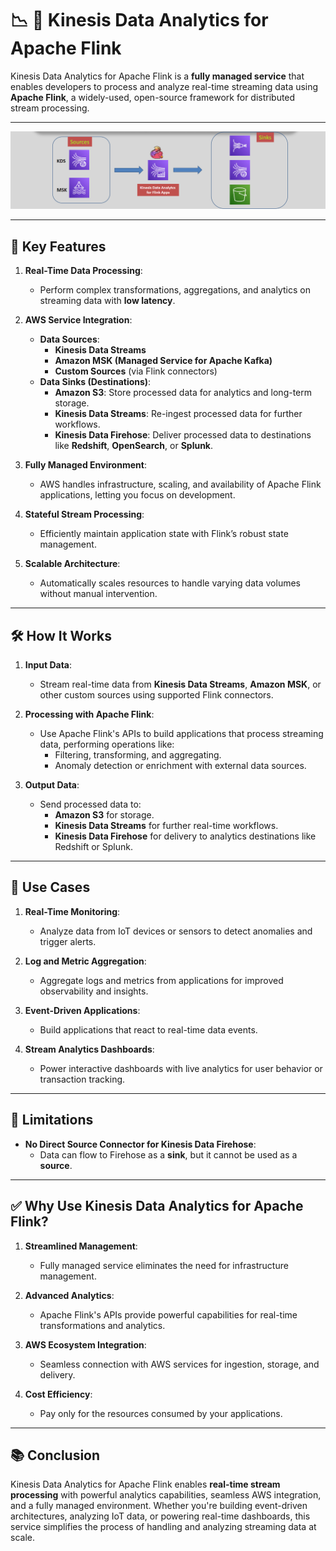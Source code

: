 # 📉 🦨 Kinesis Data Analytics for Apache Flink

Kinesis Data Analytics for Apache Flink is a **fully managed service** that enables developers to process and analyze real-time streaming data using **Apache Flink**, a widely-used, open-source framework for distributed stream processing.

---

<div style="text-align: center;">
  <img src="images/kda-for-apache-flink.png" alt="Kinesis Data Analytics For Apache Flink" />
</div>

---

## 🌟 **Key Features**

1. **Real-Time Data Processing**:

   - Perform complex transformations, aggregations, and analytics on streaming data with **low latency**.

2. **AWS Service Integration**:

   - **Data Sources**:
     - **Kinesis Data Streams**
     - **Amazon MSK (Managed Service for Apache Kafka)**
     - **Custom Sources** (via Flink connectors)
   - **Data Sinks (Destinations)**:
     - **Amazon S3**: Store processed data for analytics and long-term storage.
     - **Kinesis Data Streams**: Re-ingest processed data for further workflows.
     - **Kinesis Data Firehose**: Deliver processed data to destinations like **Redshift**, **OpenSearch**, or **Splunk**.

3. **Fully Managed Environment**:

   - AWS handles infrastructure, scaling, and availability of Apache Flink applications, letting you focus on development.

4. **Stateful Stream Processing**:

   - Efficiently maintain application state with Flink’s robust state management.

5. **Scalable Architecture**:
   - Automatically scales resources to handle varying data volumes without manual intervention.

---

## 🛠️ **How It Works**

1. **Input Data**:

   - Stream real-time data from **Kinesis Data Streams**, **Amazon MSK**, or other custom sources using supported Flink connectors.

2. **Processing with Apache Flink**:

   - Use Apache Flink's APIs to build applications that process streaming data, performing operations like:
     - Filtering, transforming, and aggregating.
     - Anomaly detection or enrichment with external data sources.

3. **Output Data**:
   - Send processed data to:
     - **Amazon S3** for storage.
     - **Kinesis Data Streams** for further real-time workflows.
     - **Kinesis Data Firehose** for delivery to analytics destinations like Redshift or Splunk.

---

## 🚀 **Use Cases**

1. **Real-Time Monitoring**:

   - Analyze data from IoT devices or sensors to detect anomalies and trigger alerts.

2. **Log and Metric Aggregation**:

   - Aggregate logs and metrics from applications for improved observability and insights.

3. **Event-Driven Applications**:

   - Build applications that react to real-time data events.

4. **Stream Analytics Dashboards**:
   - Power interactive dashboards with live analytics for user behavior or transaction tracking.

---

## 🔑 **Limitations**

- **No Direct Source Connector for Kinesis Data Firehose**:
  - Data can flow to Firehose as a **sink**, but it cannot be used as a **source**.

---

## ✅ **Why Use Kinesis Data Analytics for Apache Flink?**

1. **Streamlined Management**:

   - Fully managed service eliminates the need for infrastructure management.

2. **Advanced Analytics**:

   - Apache Flink's APIs provide powerful capabilities for real-time transformations and analytics.

3. **AWS Ecosystem Integration**:

   - Seamless connection with AWS services for ingestion, storage, and delivery.

4. **Cost Efficiency**:
   - Pay only for the resources consumed by your applications.

---

## 📚 **Conclusion**

Kinesis Data Analytics for Apache Flink enables **real-time stream processing** with powerful analytics capabilities, seamless AWS integration, and a fully managed environment. Whether you're building event-driven architectures, analyzing IoT data, or powering real-time dashboards, this service simplifies the process of handling and analyzing streaming data at scale.
